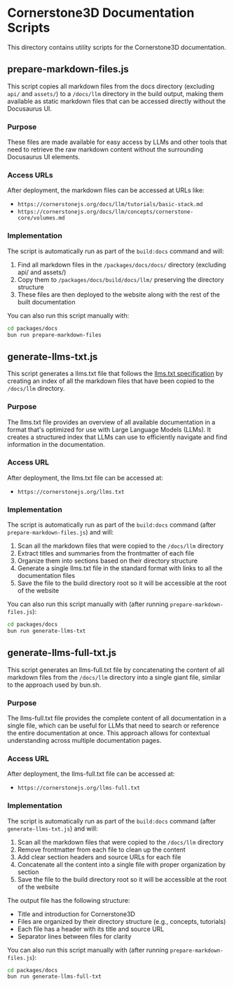 # Cornerstone3D Documentation Scripts

This directory contains utility scripts for the Cornerstone3D documentation.

## prepare-markdown-files.js

This script copies all markdown files from the docs directory (excluding `api/` and `assets/`) to a `/docs/llm` directory in the build output, making them available as static markdown files that can be accessed directly without the Docusaurus UI.

### Purpose

These files are made available for easy access by LLMs and other tools that need to retrieve the raw markdown content without the surrounding Docusaurus UI elements.

### Access URLs

After deployment, the markdown files can be accessed at URLs like:

- `https://cornerstonejs.org/docs/llm/tutorials/basic-stack.md`
- `https://cornerstonejs.org/docs/llm/concepts/cornerstone-core/volumes.md`

### Implementation

The script is automatically run as part of the `build:docs` command and will:

1. Find all markdown files in the `/packages/docs/docs/` directory (excluding api/ and assets/)
2. Copy them to `/packages/docs/build/docs/llm/` preserving the directory structure
3. These files are then deployed to the website along with the rest of the built documentation

You can also run this script manually with:

```bash
cd packages/docs
bun run prepare-markdown-files
```

## generate-llms-txt.js

This script generates a llms.txt file that follows the [llms.txt specification](https://llmstxt.site) by creating an index of all the markdown files that have been copied to the `/docs/llm` directory.

### Purpose

The llms.txt file provides an overview of all available documentation in a format that's optimized for use with Large Language Models (LLMs). It creates a structured index that LLMs can use to efficiently navigate and find information in the documentation.

### Access URL

After deployment, the llms.txt file can be accessed at:

- `https://cornerstonejs.org/llms.txt`

### Implementation

The script is automatically run as part of the `build:docs` command (after `prepare-markdown-files.js`) and will:

1. Scan all the markdown files that were copied to the `/docs/llm` directory
2. Extract titles and summaries from the frontmatter of each file
3. Organize them into sections based on their directory structure
4. Generate a single llms.txt file in the standard format with links to all the documentation files
5. Save the file to the build directory root so it will be accessible at the root of the website

You can also run this script manually with (after running `prepare-markdown-files.js`):

```bash
cd packages/docs
bun run generate-llms-txt
```

## generate-llms-full-txt.js

This script generates an llms-full.txt file by concatenating the content of all markdown files from the `/docs/llm` directory into a single giant file, similar to the approach used by bun.sh.

### Purpose

The llms-full.txt file provides the complete content of all documentation in a single file, which can be useful for LLMs that need to search or reference the entire documentation at once. This approach allows for contextual understanding across multiple documentation pages.

### Access URL

After deployment, the llms-full.txt file can be accessed at:

- `https://cornerstonejs.org/llms-full.txt`

### Implementation

The script is automatically run as part of the `build:docs` command (after `generate-llms-txt.js`) and will:

1. Scan all the markdown files that were copied to the `/docs/llm` directory
2. Remove frontmatter from each file to clean up the content
3. Add clear section headers and source URLs for each file
4. Concatenate all the content into a single file with proper organization by section
5. Save the file to the build directory root so it will be accessible at the root of the website

The output file has the following structure:
- Title and introduction for Cornerstone3D
- Files are organized by their directory structure (e.g., concepts, tutorials)
- Each file has a header with its title and source URL
- Separator lines between files for clarity

You can also run this script manually with (after running `prepare-markdown-files.js`):

```bash
cd packages/docs
bun run generate-llms-full-txt
```
